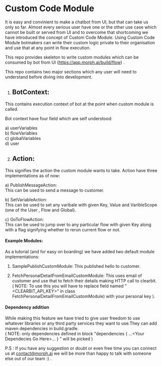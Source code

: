 # Custom Code Module
It is easy and convinient to make a chatbot from UI, but that can take us only so far. Almost every serious user have one or the other use case which cannot be built or served from UI and to overcome that shortcoming we have introduced the concept of Custom Code Module. Using Custom Code Module botmakers can write their custom logic private to their organisation and use that at any point in flow execution.

This repo provides skeleton to write custom modules which can be consumed by bot from UI (https://app.morph.ai/build/flow) .

This repo contains two major sections which any user will need to understand before diving into development.

1. ## BotContext:

This contains execution context of bot at the point when custom module is called.

Bot context have four field which are self understood:

a) userVariables  
b) flowVariables  
c) globalVariables  
d) user  

2. ## Action:

This signifies the action the custom module wants to take.
Action have three implementations as of now:

a) PublishMessageAction:  
This can be used to send a message to customer.

b) SetVariableAction:  
This can be used to set any varibale with given Key, Value and VaribleScope (one of the User , Flow and Global).

c) GoToFlowAction:  
This can be used to jump over to any particular flow with given Key along with a flag signifying whether to rerun current flow or not. 

#### Example Modules:

As a tutorial (and for easy on boarding) we have added two default module implementations:

1) SamplePublishCustomModule: This published hello to customer.  

2) FetchPersonalDetailFromEmailCustomModule:  This uses email of customer and use that to fetch their details making HTTP call to clearbit.  
( NOTE: To use this you will have to replace field named "\<CLEARBIT_API_KEY>\" in class FetchPersonalDetailFromEmailCustomModule) with your personal key ).  

#### Dependency addition

While making this feature we have tried to give user freedom to use whatever libraries or any third party services they want to use.They can add
maven dependencies in build.gradle.  
( NOTE: only dependencies defined in block "dependencies { ...\<Your Dependecies Go Here\>... } " will be picked )

P.S : If you have any suggestion or doubt or even free time you can connect us at contact@morph.ai we will be more than happy to talk with someone else out of our team :) .
